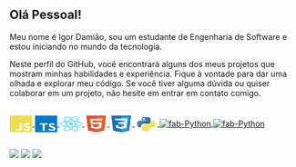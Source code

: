 ##  Olá Pessoal!

Meu nome é Igor Damião, sou um estudante de Engenharia de Software e estou iniciando no mundo da tecnologia.

Neste perfil do GitHub, você encontrará alguns dos meus projetos que mostram minhas habilidades e experiência. Fique à vontade para dar uma olhada e explorar meu código. Se você tiver alguma dúvida ou quiser colaborar em um projeto, não hesite em entrar em contato comigo.

<div align="center">
  <a href="https://github.com/igorkDS">
</div>
<div style="display: inline_block"><br>
  <img align="center" alt="fab-Js" height="30" width="40" src="https://raw.githubusercontent.com/devicons/devicon/master/icons/javascript/javascript-plain.svg">
  <img align="center" alt="fab-Ts" height="30" width="40" src="https://raw.githubusercontent.com/devicons/devicon/master/icons/typescript/typescript-plain.svg">
  <img align="center" alt="fab-React" height="30" width="40" src="https://raw.githubusercontent.com/devicons/devicon/master/icons/react/react-original.svg">
  <img align="center" alt="fab-HTML" height="30" width="40" src="https://raw.githubusercontent.com/devicons/devicon/master/icons/html5/html5-original.svg">
  <img align="center" alt="fab-CSS" height="30" width="40" src="https://raw.githubusercontent.com/devicons/devicon/master/icons/css3/css3-original.svg">
  <img align="center" alt="fab-Python" height="30" width="40" src="https://raw.githubusercontent.com/devicons/devicon/master/icons/python/python-original.svg">
  <img align="center" alt="fab-Python" height="50" width="40" src="https://cdn.jsdelivr.net/gh/devicons/devicon/icons/java/java-original-wordmark.svg">
  <img align="center" alt="fab-Python" height="35" width="40" src="https://cdn.jsdelivr.net/gh/devicons/devicon/icons/cplusplus/cplusplus-original.svg">
          
</div>

  ##

<div>
 <a href="https://discord.gg/D9Eh7x3j" target="_blank"><img src="https://img.shields.io/badge/Discord-7289DA?style=for-the-badge&logo=discord&logoColor=white" target="_blank"></a> 
  <a href = "mailto:igor.ds20programmer@gmail.com"><img src="https://img.shields.io/badge/-Gmail-%23333?style=for-the-badge&logo=gmail&logoColor=white" target="_blank"></a>
  <a href="" target="_blank"><img src="https://img.shields.io/badge/-LinkedIn-%230077B5?style=for-the-badge&logo=linkedin&logoColor=white" target="_blank"></a>
  </div>
